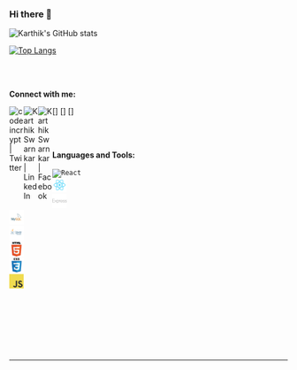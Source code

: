 ### Hi there 👋
![Karthik's GitHub stats](https://github-readme-stats.vercel.app/api?username=codeincrypt&theme=dark&show_icons=true&count_private=true)

[![Top Langs](https://github-readme-stats.vercel.app/api/top-langs/?username=codergautam-web&count_private=true)](https://github.com/codeincrypt)

<br />
<br />

**Connect with me:**

[<img align="left" alt="codeincrypt | Twitter" width="26px" src="https://img.icons8.com/fluent/22/000000/twitter.png" />]
[<img align="left" alt="Karthik Swarnkar | LinkedIn" width="26px" src="https://img.icons8.com/color/22/000000/linkedin.png" />]
[<img align="left" alt="Karthik Swarnkar | Facebook" width="26px" src="https://img.icons8.com/color/22/000000/facebook-new.png" />]

<br />
<br />

**Languages and Tools:**

<code><img alt="React" width="26px" src="https://raw.githubusercontent.com/github/explore/80688e429a7d4ef2fca1e82350fe8e3517d3494d/topics/node/node.png" /><code>
<code><img alt="React" width="26px" src="https://raw.githubusercontent.com/github/explore/80688e429a7d4ef2fca1e82350fe8e3517d3494d/topics/react/react.png" /><code>
<code><img alt="React" width="26px" src="https://raw.githubusercontent.com/github/explore/80688e429a7d4ef2fca1e82350fe8e3517d3494d/topics/express/express.png" /><code>
<code><img alt="React" width="26px" src="https://raw.githubusercontent.com/github/explore/80688e429a7d4ef2fca1e82350fe8e3517d3494d/topics/mysql/mysql.png" /><code>
<code><img alt="React" width="26px" src="https://raw.githubusercontent.com/github/explore/80688e429a7d4ef2fca1e82350fe8e3517d3494d/topics/java/java.png" /><code>
<code><img alt="HTML5" width="26px" src="https://raw.githubusercontent.com/github/explore/80688e429a7d4ef2fca1e82350fe8e3517d3494d/topics/html/html.png" /></code>
<code><img alt="CSS3" width="26px" src="https://raw.githubusercontent.com/github/explore/80688e429a7d4ef2fca1e82350fe8e3517d3494d/topics/css/css.png" /></code>
<code><img alt="JavaScript" width="26px" src="https://raw.githubusercontent.com/github/explore/80688e429a7d4ef2fca1e82350fe8e3517d3494d/topics/javascript/javascript.png" /></code>


<br />
<br />

---
